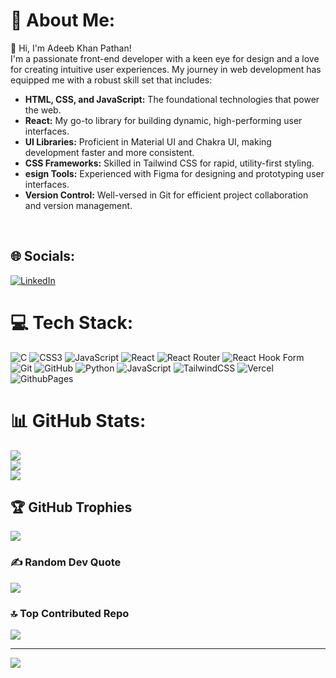 # 💫 About Me:
👋 Hi, I'm Adeeb Khan Pathan!<br>I'm a passionate front-end developer with a keen eye for design and a love for creating intuitive user experiences. My journey in web development has equipped me with a robust skill set that includes:
<ul>
  <li><strong>HTML, CSS, and JavaScript:</strong> The foundational technologies that power the web.</li>
  <li><strong>React:</strong> My go-to library for building dynamic, high-performing user interfaces.</li>
  <li><strong>UI Libraries:</strong> Proficient in Material UI and Chakra UI, making development faster and more consistent.</li>
  <li><strong>CSS Frameworks:</strong> Skilled in Tailwind CSS for rapid, utility-first styling.</li>
  <li><strong>esign Tools:</strong> Experienced with Figma for designing and prototyping user interfaces.</li>
  <li><strong>Version Control:</strong> Well-versed in Git for efficient project collaboration and version management.</li>
</ul>
<br>


## 🌐 Socials:
[![LinkedIn](https://img.shields.io/badge/LinkedIn-%230077B5.svg?logo=linkedin&logoColor=white)](https://linkedin.com/in/www.linkedin.com/in/adeebkhanpathan) 

# 💻 Tech Stack:
![C](https://img.shields.io/badge/c-%2300599C.svg?style=for-the-badge&logo=c&logoColor=white) ![CSS3](https://img.shields.io/badge/css3-%231572B6.svg?style=for-the-badge&logo=css3&logoColor=white) ![JavaScript](https://img.shields.io/badge/javascript-%23323330.svg?style=for-the-badge&logo=javascript&logoColor=%23F7DF1E) ![React](https://img.shields.io/badge/react-%2320232a.svg?style=for-the-badge&logo=react&logoColor=%2361DAFB) ![React Router](https://img.shields.io/badge/React_Router-CA4245?style=for-the-badge&logo=react-router&logoColor=white) ![React Hook Form](https://img.shields.io/badge/React%20Hook%20Form-%23EC5990.svg?style=for-the-badge&logo=reacthookform&logoColor=white) ![Git](https://img.shields.io/badge/git-%23F05033.svg?style=for-the-badge&logo=git&logoColor=white) ![GitHub](https://img.shields.io/badge/github-%23121011.svg?style=for-the-badge&logo=github&logoColor=white) ![Python](https://img.shields.io/badge/python-3670A0?style=for-the-badge&logo=python&logoColor=ffdd54) ![JavaScript](https://img.shields.io/badge/javascript-%23323330.svg?style=for-the-badge&logo=javascript&logoColor=%23F7DF1E) ![TailwindCSS](https://img.shields.io/badge/tailwindcss-%2338B2AC.svg?style=for-the-badge&logo=tailwind-css&logoColor=white) ![Vercel](https://img.shields.io/badge/vercel-%23000000.svg?style=for-the-badge&logo=vercel&logoColor=white) ![GithubPages](https://img.shields.io/badge/github%20pages-121013?style=for-the-badge&logo=github&logoColor=white)
# 📊 GitHub Stats:
![](https://github-readme-stats.vercel.app/api?username=akpathan2799&theme=onedark&hide_border=false&include_all_commits=true&count_private=true)<br/>
![](https://github-readme-streak-stats.herokuapp.com/?user=akpathan2799&theme=onedark&hide_border=false)<br/>
![](https://github-readme-stats.vercel.app/api/top-langs/?username=akpathan2799&theme=onedark&hide_border=false&include_all_commits=true&count_private=true&layout=compact)

## 🏆 GitHub Trophies
![](https://github-profile-trophy.vercel.app/?username=akpathan2799&theme=onedark&no-frame=false&no-bg=true&margin-w=4)

### ✍️ Random Dev Quote
![](https://quotes-github-readme.vercel.app/api?type=horizontal&theme=radical)

### 🔝 Top Contributed Repo
![](https://github-contributor-stats.vercel.app/api?username=akpathan2799&limit=5&theme=dark&combine_all_yearly_contributions=true)

---
[![](https://visitcount.itsvg.in/api?id=akpathan2799&icon=0&color=0)](https://visitcount.itsvg.in)

<!-- Proudly created with GPRM ( https://gprm.itsvg.in ) -->
